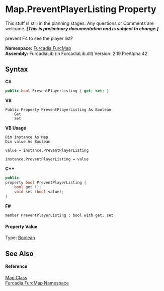 # Map.PreventPlayerListing Property 
This stuff is still in the planning stages. Any questions or Comments are welcome. _**\[This is preliminary documentation and is subject to change.\]**_

prevent F4 to see the player list?

**Namespace:**&nbsp;<a href="N_Furcadia_FurcMap">Furcadia.FurcMap</a><br />**Assembly:**&nbsp;FurcadiaLib (in FurcadiaLib.dll) Version: 2.19.PreAlpha 42

## Syntax

**C#**<br />
``` C#
public bool PreventPlayerListing { get; set; }
```

**VB**<br />
``` VB
Public Property PreventPlayerListing As Boolean
	Get
	Set
```

**VB Usage**<br />
``` VB Usage
Dim instance As Map
Dim value As Boolean

value = instance.PreventPlayerListing

instance.PreventPlayerListing = value
```

**C++**<br />
``` C++
public:
property bool PreventPlayerListing {
	bool get ();
	void set (bool value);
}
```

**F#**<br />
``` F#
member PreventPlayerListing : bool with get, set

```


#### Property Value
Type: <a href="http://msdn2.microsoft.com/en-us/library/a28wyd50" target="_blank">Boolean</a>

## See Also


#### Reference
<a href="T_Furcadia_FurcMap_Map">Map Class</a><br /><a href="N_Furcadia_FurcMap">Furcadia.FurcMap Namespace</a><br />